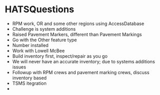 # HATSQuestions
- RPM work, OR and some other regions using AccessDatabase
- Challenge is system additions
- Raised Pavement Markers, different than Pavement Markings
- Go with the Other feature type
- Number installed
- Work with Lowell McBee
- Build inventory first, inspect/repair as you go
- We will never have an accurate inventory; due to systems additions issues
- Followup with RPM crews and pavement marking crews, discuss inventory based 
- TSMS itegration
- 
